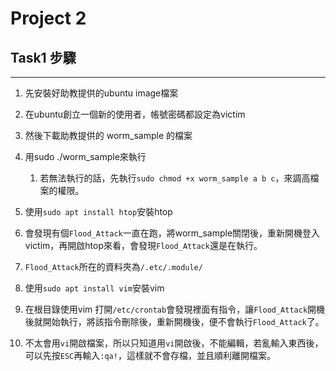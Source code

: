 # Project 2

## Task1 步驟
***
1. 先安裝好助教提供的ubuntu image檔案

2. 在ubuntu創立一個新的使用者，帳號密碼都設定為victim

3. 然後下載助教提供的 worm_sample 的檔案

4. 用sudo ./worm_sample來執行

	1. 若無法執行的話，先執行```sudo chmod +x worm_sample a b c```，來調高檔案的權限。

5. 使用```sudo apt install htop```安裝htop

6. 會發現有個```Flood_Attack```一直在跑，將worm_sample關閉後，重新開機登入victim，再開啟htop來看，會發現```Flood_Attack```還是在執行。

7. ```Flood_Attack```所在的資料夾為```/.etc/.module/```

8. 使用```sudo apt install vim```安裝vim

9. 在根目錄使用vim 打開```/etc/crontab```會發現裡面有指令，讓```Flood_Attack```開機後就開始執行，將該指令刪除後，重新開機後，便不會執行```Flood_Attack```了。

10. 不太會用```vi```開啟檔案，所以只知道用```vi```開啟後，不能編輯，若亂輸入東西後，可以先按```ESC```再輸入```:qa!```，這樣就不會存檔，並且順利離開檔案。

